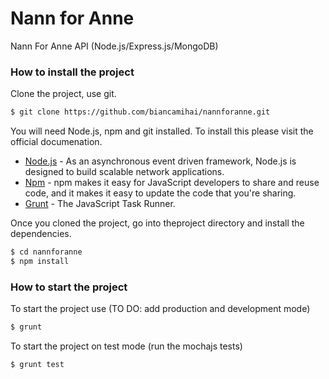 # Nann for Anne
Nann For Anne API (Node.js/Express.js/MongoDB)

### How to install the project

Clone the project, use git.

```sh
$ git clone https://github.com/biancamihai/nannforanne.git
```

You will need Node.js, npm and git installed. To install this please visit the official documenation.

* [Node.js] - As an asynchronous event driven framework, Node.js is designed to build scalable network applications.
* [Npm] - npm makes it easy for JavaScript developers to share and reuse code, and it makes it easy to update the code that you're sharing.
* [Grunt] - The JavaScript Task Runner.

Once you cloned the project, go into theproject directory and install the dependencies.

```sh
$ cd nannforanne
$ npm install
```

### How to start the project

To start the project use (TO DO: add production and development mode)

```sh
$ grunt
```

To start the project on test mode (run the mochajs tests)

```sh
$ grunt test
```

[Node.js]:https://nodejs.org/
[Npm]:http://blog.npmjs.org/post/85484771375/how-to-install-npm
[Grunt]:http://gruntjs.com/installing-grunt
